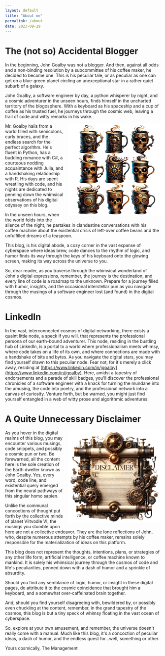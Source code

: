 ```yaml
---
layout: default
title: "About me"
permalink: /about
date: 2023-09-29
---
```


# The (not so) Accidental Blogger

In the beginning, John Goalby was not a blogger. And then, against all odds and a non-binding resolution by a subcommittee of his coffee maker, he decided to become one. This is his peculiar tale, or as peculiar as one can get on a blue-green planet circling an unexceptional star in a rather quiet suburb of a galaxy.

John Goalby, a software engineer by day, a python whisperer by night, and a cosmic adventurer in the unseen hours, finds himself in the uncharted territory of the blogosphere. With a keyboard as his spaceship and a cup of coffee as his trusted fuel, he journeys through the cosmic web, leaving a trail of code and witty remarks in his wake.

<img align="right" src="/assets/skull_coffee.png" alt="Skull Coffee" width="300" style="padding: 0px 0px 15px 15px;">

Mr. Goalby hails from a world filled with semicolons, curly braces, and the endless search for the perfect algorithm. He's fluent in Python, has a budding romance with C#, a courteous nodding acquaintance with Julia, and a handshaking relationship with R. His days are spent wrestling with code, and his nights are dedicated to penning down the whimsical observations of his digital odyssey on this blog.

In the unseen hours, when the world folds into the silence of the night, he partakes in clandestine conversations with his coffee machine about the existential crisis of left-over coffee beans and the unfulfilled dreams of a teaspoon.

This blog, is his digital abode, a cozy corner in the vast expanse of cyberspace where ideas brew, code dances to the rhythm of logic, and humor finds its way through the keys of his keyboard onto the glowing screen, making its way across the universe to you.

So, dear reader, as you traverse through the whimsical wonderland of John's digital expressions, remember, the journey is the destination, and every line of code is a roadmap to the unknown. Prepare for a journey filled with humor, insights, and the occasional interstellar pun as you navigate through the musings of a software engineer lost (and found) in the digital cosmos.

# LinkedIn

In the vast, interconnected cosmos of digital networking, there exists a quaint little node, a speck if you will, that represents the professional persona of our earth-bound adventurer. This node, residing in the bustling hub of LinkedIn, is a portal to a world where professionalism meets whimsy, where code takes on a life of its own, and where connections are made with a handshake of bits and bytes. As you navigate the digital stars, you may find yourself drawn to this peculiar node. Fear not, for it's merely a click away, residing at [https://www.linkedin.com/in/jgoalby](https://www.linkedin.com/in/jgoalby). Here, amidst a tapestry of endorsements and a parade of skill badges, you'll discover the professional chronicles of a software engineer with a knack for turning the mundane into the amusing, the code into poetry, and the professional network into a canvas of curiosity. Venture forth, but be warned, you might just find yourself entangled in a web of witty prose and algorithmic adventures.

# A Quite Unnecessary Disclaimer

<img align="right" src="/assets/disclaimer.png" alt="Disclaimer" width="300" style="padding: 0px 0px 15px 15px;">

As you hover in the digital realms of this blog, you may encounter various musings, code snippets, and possibly a cosmic pun or two. Be forewarned, all the content here is the sole creation of the Earth dweller known as John Goalby. Yes, every word, code line, and existential query emerged from the neural pathways of this singular homo sapien.

Unlike the communal concoctions of thought put forth by the collective minds of planet Viltvodle VI, the musings you stumble upon here are not a collective endeavor. They are the lone reflections of John, who, despite numerous attempts by his coffee maker, remains solely responsible for the materialization of ideas on this platform.

This blog does not represent the thoughts, intentions, plans, or strategies of any other life form, artificial intelligence, or coffee machine known to mankind. It is solely his whimsical journey through the cosmos of code and life's peculiarities, penned down with a dash of humor and a sprinkle of absurdity.

Should you find any semblance of logic, humor, or insight in these digital pages, do attribute it to the cosmic coincidence that brought him a keyboard, and a somewhat over-caffeinated brain together.

And, should you find yourself disagreeing with, bewildered by, or possibly even chuckling at the content, remember, in the grand tapestry of the cosmos, this blog is but a tiny speck of whimsy floating in the vast ocean of cyberspace.

So, explore at your own amusement, and remember, the universe doesn't really come with a manual. Much like this blog, it's a concoction of peculiar ideas, a dash of humor, and the endless quest for...well, something or other.

Yours cosmically,
The Management
